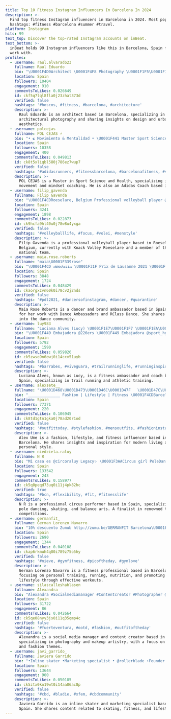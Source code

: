 ```yaml
---
title: Top 10 Fitness Instagram Influencers In Barcelona In 2024
description: >-
  Find top fitness Instagram influencers in Barcelona in 2024. Most popular
  hashtags: #fitness #barcelona #summer #travel.
platform: Instagram
hits: 99
text_top: Discover the top-rated Instagram accounts on inBeat.
text_bottom: >-
  inBeat holds 99 Instagram influencers like this in Barcelona, Spain for you to
  work with.
profiles:
  - username: raul.alvarado23
    fullname: Raul Eduardo
    bio: "\U0001F4D0Architect \U0001F4F8 Photography \U0001F1F5\U0001F1E6 Panama \U0001F4CD Barcelona"
    location: Spain
    followers: 10404
    engagement: 910
    commentsToLikes: 0.026649
    id: ckf5q7lql8fla0j23zhat373d
    verified: false
    hashtags: '#hoscos, #fitness, #barcelona, #architecture'
    description: >-
      Raul Eduardo is an architect based in Barcelona, specializing in
      architectural photography and sharing insights on design and urban
      aesthetics.
  - username: polcejas
    fullname: POL CEJAS ⚡️
    bio: "• ☯️ Movimiento & Mentalidad • \U0001F441 Master Sport Science & Health • \U0001F3CB\U0001F3FD‍♂️ @powerbypolcejas • /// Adidas Coach"
    location: Spain
    followers: 10358
    engagement: 400
    commentsToLikes: 0.049813
    id: ck8t5xliqbl580j786ez7wup7
    verified: false
    hashtags: '#adidasrunners, #fitnessbarcelona, #barcelonafitness, #squat'
    description: >-
      POL CEJAS is a Master in Sport Science and Health, specializing in
      movement and mindset coaching. He is also an Adidas Coach based in Spain.
  - username: filip_gavenda
    fullname: Filip Gavenda
    bio: "\U0001F4CDRoeselare, Belgium Professional volleyball player @knackvolleyroeselare \U0001F1E7\U0001F1EA Ambassador - @begentleman.sk Slovak national team \U0001F1F8\U0001F1F0 #slovakvolleyball"
    location: Spain
    followers: 3241
    engagement: 1898
    commentsToLikes: 0.022873
    id: ck9hcfa9hl40u0j78w8u4yxga
    verified: false
    hashtags: '#volleyballlife, #focus, #volei, #menstyle'
    description: >-
      Filip Gavenda is a professional volleyball player based in Roeselare,
      Belgium, currently with Knack Volley Roeselare and a member of the Slovak
      national team.
  - username: maia.rose.roberts
    fullname: "maia\U0001F339rose"
    bio: "\U0001F4CD ᴀɴɴᴀʀᴇʟʟᴀ \U0001F31F Prix de Lausanne 2021 \U0001F1EC\U0001F1E7 \U0001F31F I n s i d e D a n c e A m b a s s a d o r \U0001F31F RClass Ambassador @klassdance"
    location: Spain
    followers: 3848
    engagement: 1724
    commentsToLikes: 0.048429
    id: ckaorgxzvn60k0i78cv2j2nds
    verified: false
    hashtags: '#pdl2021, #dancersofinstagram, #dancer, #quarantine'
    description: >-
      Maia Rose Roberts is a dancer and brand ambassador based in Spain, known
      for her work with Dance Ambassadors and RClass Dance. She shares insights
      into the dance community.
  - username: luy983
    fullname: "Luciana Alves (Lucy) \U0001F1E7\U0001F1F7 \U0001F1EA\U0001F1F8"
    bio: "\U0001F449 Embajadora @226ers \U0001F449 Embajadora @sport_hg \U0001F449 Embajadora @bend36_es \U0001F449 Entrenador @kapurrosteam \U0001F449 Apoyo @titanesmoneytransfer"
    location: Spain
    followers: 5792
    engagement: 1590
    commentsToLikes: 0.059826
    id: ck5zwso9n6owj0i14ccx51uyb
    verified: false
    hashtags: '#barrabes, #viveguara, #trailrunninglife, #runninginspiration'
    description: >-
      Luciana Alves, known as Lucy, is a fitness ambassador and coach based in
      Spain, specializing in trail running and athletic training.
  - username: alexsete__
    fullname: "\U0001D468\U0001D473\U0001D46C\U0001D47F   \U0001D47C\U0001D474 \U0001F1F9\U0001F1E9"
    bio: "______________ Fashion | Lifestyle | Fitness \U0001F4CDBarcelona | Alba Iulia Never duck your head win or lose"
    location: Spain
    followers: 77371
    engagement: 220
    commentsToLikes: 0.106945
    id: ck8td1gtn1gka0j78ad20r1od
    verified: false
    hashtags: '#outfittoday, #stylefashion, #mensoutfits, #fashioninstagram'
    description: >-
      Alex Ume is a fashion, lifestyle, and fitness influencer based in
      Barcelona. He shares insights and inspiration for modern living and
      personal style.
  - username: niedziela.raluy
    fullname: N R
    bio: "Mi casa es @circoraluy Legacy✨ \U0001F3AACircus girl PoleDancer/ skater/ equilibrist 10dto @nutritionstorebarcelona Finalist: GH16 & Got Talent"
    location: Spain
    followers: 133542
    engagement: 243
    commentsToLikes: 0.158977
    id: ck5q0peqd73uq0i11j4pk82hc
    verified: true
    hashtags: '#bcn, #flexibility, #fit, #fitnesslife'
    description: >-
      N R is a professional circus performer based in Spain, specializing in
      pole dancing, skating, and balance arts. A finalist in renowned talent
      competitions.
  - username: germanfit_
    fullname: German Lorenzo Navarro
    bio: "10% descuento Zumub http://zumu.be/GERMANFIT Barcelona\U0001F4CDFitness\U0001F3CB️‍♂️ Running\U0001F3C3‍♂️ Vidasana\U0001F966 Alimentación \U0001F37D Entrenamiento personal\U0001F9B8‍♂️ #sinexcusas"
    location: Spain
    followers: 2690
    engagement: 1344
    commentsToLikes: 0.040108
    id: ckap6rkmuh4q80i789z75o5hy
    verified: false
    hashtags: '#nieve, #gymfitness, #picoftheday, #gymlove'
    description: >-
      German Lorenzo Navarro is a fitness professional based in Barcelona,
      focusing on personal training, running, nutrition, and promoting a healthy
      lifestyle through effective workouts.
  - username: silascalleshablasen
    fullname: Alexandra
    bio: "Alexandra #Socialmediamanager #Contentcreator #Photographer @sch_lifestylephoto #Makeupartist \U0001F48C silascalleshablasen@gmail.com"
    location: Spain
    followers: 31722
    engagement: 86
    commentsToLikes: 0.042664
    id: ck5qe08nyy3js0i11q35qmp4c
    verified: false
    hashtags: '#fuerteventura, #ootd, #fashion, #outfitoftheday'
    description: >-
      Alexandra is a social media manager and content creator based in Spain,
      specializing in photography and makeup artistry, with a focus on lifestyle
      and fashion themes.
  - username: javi_garrido_
    fullname: Javiera Garrido
    bio: "•Inline skater •Marketing specialist • @rollerblade ⚡️Founder @xfembox \U0001F33B @natureldesir \U0001F449 code:javi21 \U0001F1E8\U0001F1F1 | Bcn Last video here\U0001F447"
    location: Spain
    followers: 13644
    engagement: 960
    commentsToLikes: 0.050185
    id: ck5ztx0kn19wt0i14aa06ac8p
    verified: false
    hashtags: '#cbd, #bladie, #xfem, #cbdcommunity'
    description: >-
      Javiera Garrido is an inline skater and marketing specialist based in
      Spain. She shares content related to skating, fitness, and lifestyle.
---
```


